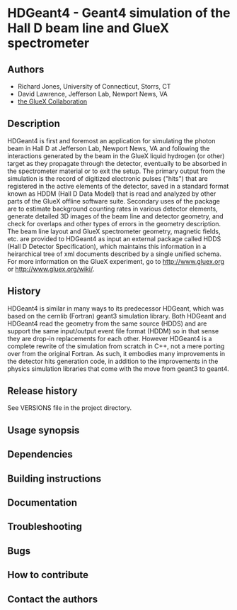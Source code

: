 # HDGeant4 - Geant4 simulation of the Hall D beam line and GlueX spectrometer

## Authors

* Richard Jones, University of Connecticut, Storrs, CT
* David Lawrence, Jefferson Lab, Newport News, VA
* [the GlueX Collaboration](http://www.gluex.org)

## Description

HDGeant4 is first and foremost an application for simulating the photon
beam in Hall D at Jefferson Lab, Newport News, VA and following the
interactions generated by the beam in the GlueX liquid hydrogen (or other)
target as they propagate through the detector, eventually to be absorbed in
the spectrometer material or to exit the setup. The primary output from the
simulation is the record of digitized electronic pulses ("hits") that are
registered in the active elements of the detector, saved in a standard
format known as HDDM (Hall D Data Model) that is read and analyzed by other
parts of the GlueX offline software suite.  Secondary uses of the package
are to estimate background counting rates in various detector elements,
generate detailed 3D images of the beam line and detector geometry, and
check for overlaps and other types of errors in the geometry description.
The beam line layout and GlueX spectrometer geometry, magnetic fields,
etc. are provided to HDGeant4 as input an external package called HDDS
(Hall D Detector Specification), which maintains this information in a
heirarchical tree of xml documents described by a single unified schema.
For more information on the GlueX experiment, go to http://www.gluex.org
or http://www.gluex.org/wiki/.

## History

HDGeant4 is similar in many ways to its predecessor HDGeant, which was
based on the cernlib (Fortran) geant3 simulation library. Both HDGeant and
HDGeant4 read the geometry from the same source (HDDS) and are support
the same input/output event file format (HDDM) so in that sense they are
drop-in replacements for each other. However HDGeant4 is a complete
rewrite of the simulation from scratch in C++, not a mere porting over
from the original Fortran. As such, it embodies many improvements in the
detector hits generation code, in addition to the improvements in the
physics simulation libraries that come with the move from geant3 to
geant4.

## Release history

See VERSIONS file in the project directory.

## Usage synopsis

## Dependencies

## Building instructions

## Documentation

## Troubleshooting

## Bugs

## How to contribute

## Contact the authors
